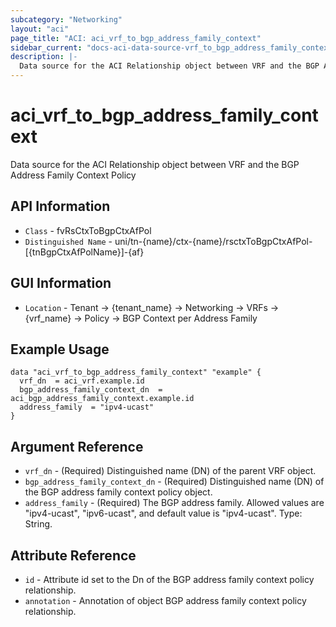 ```yaml
---
subcategory: "Networking"
layout: "aci"
page_title: "ACI: aci_vrf_to_bgp_address_family_context"
sidebar_current: "docs-aci-data-source-vrf_to_bgp_address_family_context"
description: |-
  Data source for the ACI Relationship object between VRF and the BGP Address Family Context Policy
---
```


# aci_vrf_to_bgp_address_family_context #

Data source for the ACI Relationship object between VRF and the BGP Address Family Context Policy

## API Information ##

* `Class` - fvRsCtxToBgpCtxAfPol
* `Distinguished Name` - uni/tn-{name}/ctx-{name}/rsctxToBgpCtxAfPol-[{tnBgpCtxAfPolName}]-{af}

## GUI Information ##

* `Location` - Tenant -> {tenant_name} -> Networking -> VRFs -> {vrf_name} -> Policy -> BGP Context per Address Family

## Example Usage ##

```hcl
data "aci_vrf_to_bgp_address_family_context" "example" {
  vrf_dn  = aci_vrf.example.id
  bgp_address_family_context_dn  = aci_bgp_address_family_context.example.id
  address_family  = "ipv4-ucast"
}
```

## Argument Reference ##

* `vrf_dn` - (Required) Distinguished name (DN) of the parent VRF object.
* `bgp_address_family_context_dn` - (Required) Distinguished name (DN) of the BGP  address family context policy object.
* `address_family` - (Required) The BGP address family. Allowed values are "ipv4-ucast", "ipv6-ucast", and default value is "ipv4-ucast". Type: String.

## Attribute Reference ##
* `id` - Attribute id set to the Dn of the BGP address family context policy relationship.
* `annotation` - Annotation of object BGP address family context policy relationship.
